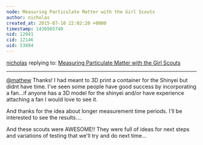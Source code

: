 ```yaml
---
node: Measuring Particulate Matter with the Girl Scouts
author: nicholas
created_at: 2015-07-10 22:02:20 +0000
timestamp: 1436565740
nid: 12041
cid: 12146
uid: 53894
---
```




[nicholas](../profile/nicholas) replying to: [Measuring Particulate Matter with the Girl Scouts](../notes/nicholas/07-08-2015/measuring-particulate-matter-with-the-girl-scouts)

----
[@mathew](/profile/mathew) Thanks!  I had meant to 3D print a container for the Shinyei but didnt have time.  I've seen some people have good success by incorporating a fan...if anyone has a 3D model for the shinyei and/or have experience attaching a fan I would love to see it.  

And thanks for the idea about longer measurement time periods.  I'll be interested to see the results....

And these scouts were AWESOME!! They were full of ideas for next steps and variations of testing that we'll try and do next time...